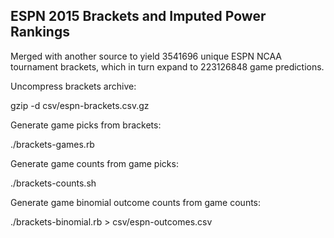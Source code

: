 ## ESPN 2015 Brackets and Imputed Power Rankings

Merged with another source to yield 3541696 unique ESPN NCAA tournament brackets, which in turn expand to 223126848 game predictions.

Uncompress brackets archive:

gzip -d csv/espn-brackets.csv.gz

Generate game picks from brackets:

./brackets-games.rb

Generate game counts from game picks:

./brackets-counts.sh

Generate game binomial outcome counts from game counts:

./brackets-binomial.rb > csv/espn-outcomes.csv
